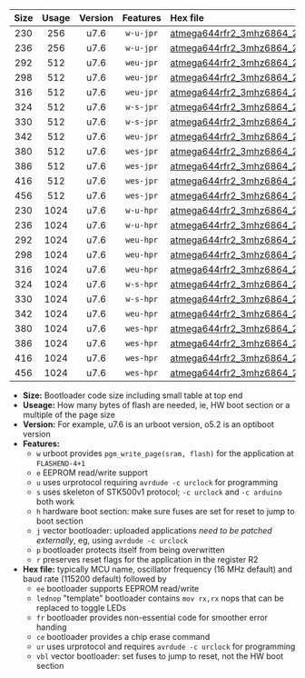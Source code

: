 |Size|Usage|Version|Features|Hex file|
|:-:|:-:|:-:|:-:|:--|
|230|256|u7.6|`w-u-jpr`|[atmega644rfr2_3mhz6864_230400bps_ur_vbl.hex](https://raw.githubusercontent.com/stefanrueger/urboot/main/atmega644rfr2_3mhz6864_230400bps_ur_vbl.hex)|
|236|256|u7.6|`w-u-jpr`|[atmega644rfr2_3mhz6864_230400bps_lednop_ur_vbl.hex](https://raw.githubusercontent.com/stefanrueger/urboot/main/atmega644rfr2_3mhz6864_230400bps_lednop_ur_vbl.hex)|
|292|512|u7.6|`weu-jpr`|[atmega644rfr2_3mhz6864_230400bps_ee_ur_vbl.hex](https://raw.githubusercontent.com/stefanrueger/urboot/main/atmega644rfr2_3mhz6864_230400bps_ee_ur_vbl.hex)|
|298|512|u7.6|`weu-jpr`|[atmega644rfr2_3mhz6864_230400bps_ee_lednop_ur_vbl.hex](https://raw.githubusercontent.com/stefanrueger/urboot/main/atmega644rfr2_3mhz6864_230400bps_ee_lednop_ur_vbl.hex)|
|316|512|u7.6|`weu-jpr`|[atmega644rfr2_3mhz6864_230400bps_ee_lednop_fr_ur_vbl.hex](https://raw.githubusercontent.com/stefanrueger/urboot/main/atmega644rfr2_3mhz6864_230400bps_ee_lednop_fr_ur_vbl.hex)|
|324|512|u7.6|`w-s-jpr`|[atmega644rfr2_3mhz6864_230400bps_vbl.hex](https://raw.githubusercontent.com/stefanrueger/urboot/main/atmega644rfr2_3mhz6864_230400bps_vbl.hex)|
|330|512|u7.6|`w-s-jpr`|[atmega644rfr2_3mhz6864_230400bps_lednop_vbl.hex](https://raw.githubusercontent.com/stefanrueger/urboot/main/atmega644rfr2_3mhz6864_230400bps_lednop_vbl.hex)|
|342|512|u7.6|`weu-jpr`|[atmega644rfr2_3mhz6864_230400bps_ee_lednop_fr_ce_ur_vbl.hex](https://raw.githubusercontent.com/stefanrueger/urboot/main/atmega644rfr2_3mhz6864_230400bps_ee_lednop_fr_ce_ur_vbl.hex)|
|380|512|u7.6|`wes-jpr`|[atmega644rfr2_3mhz6864_230400bps_ee_vbl.hex](https://raw.githubusercontent.com/stefanrueger/urboot/main/atmega644rfr2_3mhz6864_230400bps_ee_vbl.hex)|
|386|512|u7.6|`wes-jpr`|[atmega644rfr2_3mhz6864_230400bps_ee_lednop_vbl.hex](https://raw.githubusercontent.com/stefanrueger/urboot/main/atmega644rfr2_3mhz6864_230400bps_ee_lednop_vbl.hex)|
|416|512|u7.6|`wes-jpr`|[atmega644rfr2_3mhz6864_230400bps_ee_lednop_fr_vbl.hex](https://raw.githubusercontent.com/stefanrueger/urboot/main/atmega644rfr2_3mhz6864_230400bps_ee_lednop_fr_vbl.hex)|
|456|512|u7.6|`wes-jpr`|[atmega644rfr2_3mhz6864_230400bps_ee_lednop_fr_ce_vbl.hex](https://raw.githubusercontent.com/stefanrueger/urboot/main/atmega644rfr2_3mhz6864_230400bps_ee_lednop_fr_ce_vbl.hex)|
|230|1024|u7.6|`w-u-hpr`|[atmega644rfr2_3mhz6864_230400bps_ur.hex](https://raw.githubusercontent.com/stefanrueger/urboot/main/atmega644rfr2_3mhz6864_230400bps_ur.hex)|
|236|1024|u7.6|`w-u-hpr`|[atmega644rfr2_3mhz6864_230400bps_lednop_ur.hex](https://raw.githubusercontent.com/stefanrueger/urboot/main/atmega644rfr2_3mhz6864_230400bps_lednop_ur.hex)|
|292|1024|u7.6|`weu-hpr`|[atmega644rfr2_3mhz6864_230400bps_ee_ur.hex](https://raw.githubusercontent.com/stefanrueger/urboot/main/atmega644rfr2_3mhz6864_230400bps_ee_ur.hex)|
|298|1024|u7.6|`weu-hpr`|[atmega644rfr2_3mhz6864_230400bps_ee_lednop_ur.hex](https://raw.githubusercontent.com/stefanrueger/urboot/main/atmega644rfr2_3mhz6864_230400bps_ee_lednop_ur.hex)|
|316|1024|u7.6|`weu-hpr`|[atmega644rfr2_3mhz6864_230400bps_ee_lednop_fr_ur.hex](https://raw.githubusercontent.com/stefanrueger/urboot/main/atmega644rfr2_3mhz6864_230400bps_ee_lednop_fr_ur.hex)|
|324|1024|u7.6|`w-s-hpr`|[atmega644rfr2_3mhz6864_230400bps.hex](https://raw.githubusercontent.com/stefanrueger/urboot/main/atmega644rfr2_3mhz6864_230400bps.hex)|
|330|1024|u7.6|`w-s-hpr`|[atmega644rfr2_3mhz6864_230400bps_lednop.hex](https://raw.githubusercontent.com/stefanrueger/urboot/main/atmega644rfr2_3mhz6864_230400bps_lednop.hex)|
|342|1024|u7.6|`weu-hpr`|[atmega644rfr2_3mhz6864_230400bps_ee_lednop_fr_ce_ur.hex](https://raw.githubusercontent.com/stefanrueger/urboot/main/atmega644rfr2_3mhz6864_230400bps_ee_lednop_fr_ce_ur.hex)|
|380|1024|u7.6|`wes-hpr`|[atmega644rfr2_3mhz6864_230400bps_ee.hex](https://raw.githubusercontent.com/stefanrueger/urboot/main/atmega644rfr2_3mhz6864_230400bps_ee.hex)|
|386|1024|u7.6|`wes-hpr`|[atmega644rfr2_3mhz6864_230400bps_ee_lednop.hex](https://raw.githubusercontent.com/stefanrueger/urboot/main/atmega644rfr2_3mhz6864_230400bps_ee_lednop.hex)|
|416|1024|u7.6|`wes-hpr`|[atmega644rfr2_3mhz6864_230400bps_ee_lednop_fr.hex](https://raw.githubusercontent.com/stefanrueger/urboot/main/atmega644rfr2_3mhz6864_230400bps_ee_lednop_fr.hex)|
|456|1024|u7.6|`wes-hpr`|[atmega644rfr2_3mhz6864_230400bps_ee_lednop_fr_ce.hex](https://raw.githubusercontent.com/stefanrueger/urboot/main/atmega644rfr2_3mhz6864_230400bps_ee_lednop_fr_ce.hex)|

- **Size:** Bootloader code size including small table at top end
- **Useage:** How many bytes of flash are needed, ie, HW boot section or a multiple of the page size
- **Version:** For example, u7.6 is an urboot version, o5.2 is an optiboot version
- **Features:**
  + `w` urboot provides `pgm_write_page(sram, flash)` for the application at `FLASHEND-4+1`
  + `e` EEPROM read/write support
  + `u` uses urprotocol requiring `avrdude -c urclock` for programming
  + `s` uses skeleton of STK500v1 protocol; `-c urclock` and `-c arduino` both work
  + `h` hardware boot section: make sure fuses are set for reset to jump to boot section
  + `j` vector bootloader: uploaded applications *need to be patched externally*, eg, using `avrdude -c urclock`
  + `p` bootloader protects itself from being overwritten
  + `r` preserves reset flags for the application in the register R2
- **Hex file:** typically MCU name, oscillator frequency (16 MHz default) and baud rate (115200 default) followed by
  + `ee` bootloader supports EEPROM read/write
  + `lednop` "template" bootloader contains `mov rx,rx` nops that can be replaced to toggle LEDs
  + `fr` bootloader provides non-essential code for smoother error handing
  + `ce` bootloader provides a chip erase command
  + `ur` uses urprotocol and requires `avrdude -c urclock` for programming
  + `vbl` vector bootloader: set fuses to jump to reset, not the HW boot section

